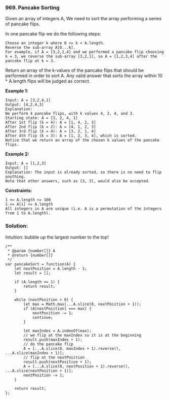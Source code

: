 ### 969. Pancake Sorting

Given an array of integers A, We need to sort the array performing a series of pancake flips.

In one pancake flip we do the following steps:
```
Choose an integer k where 0 <= k < A.length.
Reverse the sub-array A[0...k].
For example, if A = [3,2,1,4] and we performed a pancake flip choosing k = 3, we reverse the sub-array [3,2,1], so A = [1,2,3,4] after the pancake flip at k = 3.
```
Return an array of the k-values of the pancake flips that should be performed in order to sort A. Any valid answer that sorts the array within 10 * A.length flips will be judged as correct.

**Example 1:**
```
Input: A = [3,2,4,1]
Output: [4,2,4,3]
Explanation: 
We perform 4 pancake flips, with k values 4, 2, 4, and 3.
Starting state: A = [3, 2, 4, 1]
After 1st flip (k = 4): A = [1, 4, 2, 3]
After 2nd flip (k = 2): A = [4, 1, 2, 3]
After 3rd flip (k = 4): A = [3, 2, 1, 4]
After 4th flip (k = 3): A = [1, 2, 3, 4], which is sorted.
Notice that we return an array of the chosen k values of the pancake flips.
```

**Example 2:**
```
Input: A = [1,2,3]
Output: []
Explanation: The input is already sorted, so there is no need to flip anything.
Note that other answers, such as [3, 3], would also be accepted.
``` 

**Constraints:**
```
1 <= A.length <= 100
1 <= A[i] <= A.length
All integers in A are unique (i.e. A is a permutation of the integers from 1 to A.length).
```

### Solution:

Intuition: bubble up the largest number to the top!

```
/**
 * @param {number[]} A
 * @return {number[]}
 */
var pancakeSort = function(A) {
    let nextPosition = A.length - 1;
    let result = [];
    
    if (A.length <= 1) {
        return result;
    }
    
    while (nextPosition > 0) {
        let max = Math.max(...A.slice(0, nextPosition + 1));
        if (A[nextPosition] === max) {
            nextPosition -= 1;
            continue;
        }
        
        let maxIndex = A.indexOf(max);
        // we flip at the maxIndex so it is at the beginning
        result.push(maxIndex + 1);
        // do the pancake flip
        A = [...A.slice(0, maxIndex + 1).reverse(), ...A.slice(maxIndex + 1)];
        // flip at the nextPosition
        result.push(nextPosition + 1);
        A = [...A.slice(0, nextPosition + 1).reverse(), ...A.slice(nextPosition + 1)];
        nextPosition -= 1;
    }
    
    return result;
};
```
